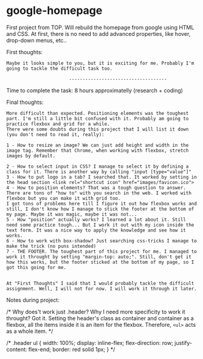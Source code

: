 # google-homepage

First project from TOP. Will rebuild the homepage from google using HTML and CSS. At first, there is no need to add advanced properties, like hover, drop-down menus, etc..

First thoughts: 
	
	Maybe it looks simple to you, but it is exciting for me. Probably I'm going to tackle the difficult task too.

                           ------------------------------------
Time to complete the task: 8 hours approximatelly (research + coding)

Final thoughts:
	
	More difficult than expected. Positioning elements was the toughest part. I'm still a little bit confused with it. Probably am going to practice flexbox and grid for a while.
	There were some doubts during this project that I will list it down (you don't need to read it, really):

	1 - How to resize an image? We can just add height and width in the image tag. Remember that Chrome, when working with flexbox, stretch images by default.

	2 - How to select input in CSS? I manage to select it by defining a class for it. There is another way by calling "input [type="value"]"
	3 - How to put logo in a tab? I searched that. It worked by setting in the head section <link rel="shortcut icon" href="images/favicon.ico">
	4 - How to position elements? That was a tough question to answer. There are tons of "how to" with you search in the web. I worked with flexbox but you can make it with grid too.
	I got tons of problems here till I figure it out how flexbox works and still, I don't know how I manage to stick the footer at the bottom of my page. Maybe it was magic, maybe it was not...
	5 - How "position" actually works? I learned a lot about it. Still need some practice tough... But I work it out with my icon inside the text form. It was a nice way to apply the knowledge and see how it works.
	6 - How to work with box-shadow? Just searching css-tricks I manage to make the trick (no puns intended)
	7 - THE FOOTER. The toughest part of this project for me. I managed to work it throught by setting "margin-top: auto;". Still, don't get it how this works, but the footer sticked at the bottom of my page, so I got this going for me.


	At "First Thoughts" I said that I would probably tackle the difficult assignment. Well, I will not for now. I will work it through it later.



Notes during project:

/* Why does't work just .header? Why I need more specificity to work it throught?
Got it. Setting the header's class as container and container as a flexbox, all the items inside
it is an item for the flexbox. Therefore, `<ul>` acts as a whole item. */

/* .header ul {
    width: 100%;
    display: inline-flex;
    flex-direction: row;
    justify-content: flex-end;
    border: red solid 1px;
} */

